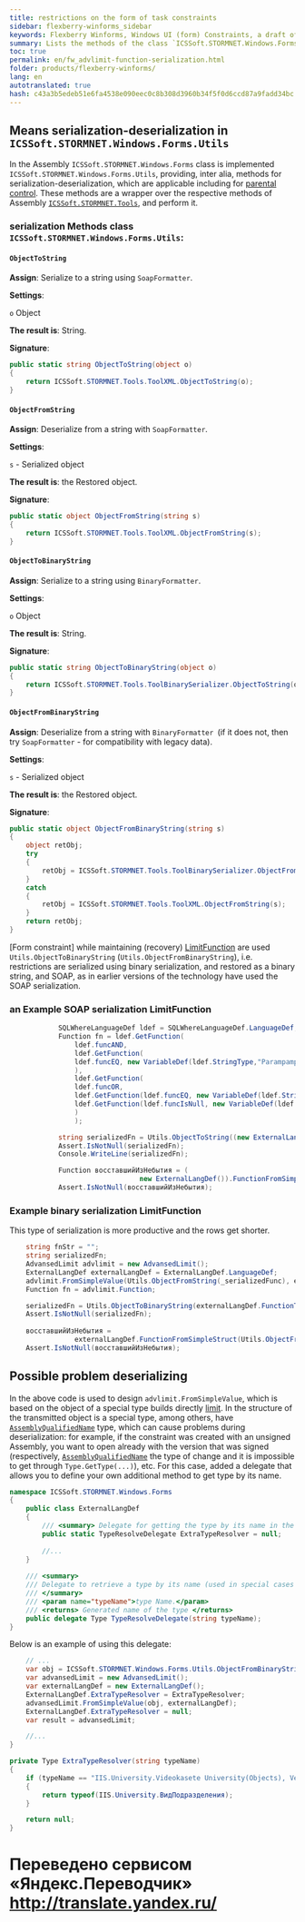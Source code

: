 ```yaml
--- 
title: restrictions on the form of task constraints 
sidebar: flexberry-winforms_sidebar 
keywords: Flexberry Winforms, Windows UI (form) Constraints, a draft of the article 
summary: Lists the methods of the class `ICSSoft.STORMNET.Windows.Forms.Utils` for serialization-десериализации; specified which ones are used for the limit function, given примеры; described problem deserializing limitations when using signed and unsigned assemblies, the approach to the solution 
toc: true 
permalink: en/fw_advlimit-function-serialization.html 
folder: products/flexberry-winforms/ 
lang: en 
autotranslated: true 
hash: c43a3b5edeb51e6fa4538e090eec0c8b308d3960b34f5f0d6ccd87a9fadd34bc 
--- 
```


## Means serialization-deserialization in `ICSSoft.STORMNET.Windows.Forms.Utils` 
In the Assembly `ICSSoft.STORMNET.Windows.Forms` class is implemented `ICSSoft.STORMNET.Windows.Forms.Utils`, providing, inter alia, methods for serialization-deserialization, which are applicable including for [parental control](fo_limit-function.html). These methods are a wrapper over the respective methods of Assembly [`ICSSoft.STORMNET.Tools`](fo_ics-soft-stormnet-tools.html), and perform it. 

### serialization Methods class `ICSSoft.STORMNET.Windows.Forms.Utils`: 

#### `ObjectToString` 

__Assign__: Serialize to a string using `SoapFormatter`. 

__Settings__: 

`o` Object 

__The result is__: String. 

__Signature__: 

```csharp
public static string ObjectToString(object o)
{
	return ICSSoft.STORMNET.Tools.ToolXML.ObjectToString(o);
}
``` 

#### `ObjectFromString` 

__Assign__: Deserialize from a string with `SoapFormatter`. 

__Settings__: 

`s` - Serialized object 

__The result is__: the Restored object. 

__Signature__: 

```csharp
public static object ObjectFromString(string s)
{
	return ICSSoft.STORMNET.Tools.ToolXML.ObjectFromString(s);
}
``` 

#### `ObjectToBinaryString` 
__Assign__: Serialize to a string using `BinaryFormatter`. 

__Settings__: 

`o` Object 

__The result is__: String. 

__Signature__: 

```csharp
public static string ObjectToBinaryString(object o)
{
    return ICSSoft.STORMNET.Tools.ToolBinarySerializer.ObjectToString(o);
}
``` 

#### `ObjectFromBinaryString` 
__Assign__: Deserialize from a string with `BinaryFormatter `(if it does not, then try `SoapFormatter` - for compatibility with legacy data). 

__Settings__: 

`s` - Serialized object 

__The result is__: the Restored object. 

__Signature__: 

```csharp
public static object ObjectFromBinaryString(string s)
{
    object retObj;
    try
    {
        retObj = ICSSoft.STORMNET.Tools.ToolBinarySerializer.ObjectFromString(s);
    }
    catch
    {
        retObj = ICSSoft.STORMNET.Tools.ToolXML.ObjectFromString(s);
    }
    return retObj;
}
``` 


[Form constraint] while maintaining (recovery) [LimitFunction](fw_limitation-editform.html) are used `Utils.ObjectToBinaryString` (`Utils.ObjectFromBinaryString`), i.e. restrictions are serialized using binary serialization, and restored as a binary string, and SOAP, as in earlier versions of the technology have used the SOAP serialization.

### an Example SOAP serialization LimitFunction 

```csharp
            SQLWhereLanguageDef ldef = SQLWhereLanguageDef.LanguageDef;
            Function fn = ldef.GetFunction(
                ldef.funcAND,
                ldef.GetFunction(
                ldef.funcEQ, new VariableDef(ldef.StringType,"Parampampam"), "who goes to visit in the morning"
                ),
                ldef.GetFunction(
                ldef.funcOR,
                ldef.GetFunction(ldef.funcEQ, new VariableDef(ldef.StringType, "Compositepicture"), Environment.UserName),
                ldef.GetFunction(ldef.funcIsNull, new VariableDef(ldef.StringType, "Nationair"))
                )
                );

            string serializedFn = Utils.ObjectToString((new ExternalLangDef()).FunctionToSimpleStruct(fn));
            Assert.IsNotNull(serializedFn);
            Console.WriteLine(serializedFn);

            Function восставшийИзНебытия = (
                                new ExternalLangDef()).FunctionFromSimpleStruct(Utils.ObjectFromString(serializedFn));
            Assert.IsNotNull(восставшийИзНебытия);
``` 

### Example binary serialization LimitFunction 
This type of serialization is more productive and the rows get shorter. 

```csharp
    string fnStr = "";
    string serializedFn;
    AdvansedLimit advlimit = new AdvansedLimit();
    ExternalLangDef externalLangDef = ExternalLangDef.LanguageDef;
    advlimit.FromSimpleValue(Utils.ObjectFromString(_serializedFunc), externalLangDef);
    Function fn = advlimit.Function;

    serializedFn = Utils.ObjectToBinaryString(externalLangDef.FunctionToSimpleStruct(fn));
    Assert.IsNotNull(serializedFn);
    
    восставшийИзНебытия =
                externalLangDef.FunctionFromSimpleStruct(Utils.ObjectFromBinaryString(serializedFn));        
    Assert.IsNotNull(восставшийИзНебытия);
``` 

## Possible problem deserializing 
In the above code is used to design `advlimit.FromSimpleValue`, which is based on the object of a special type builds directly [limit](fo_limit-function.html). In the structure of the transmitted object is a special type, among others, have [`AssemblyQualifiedName`](http://msdn.microsoft.com/ru-ru/library/system.type.assemblyqualifiedname.aspx) type, which can cause problems during deserialization: for example, if the constraint was created with an unsigned Assembly, you want to open already with the version that was signed (respectively, [`AssemblyQualifiedName`](http://msdn.microsoft.com/ru-ru/library/system.type.assemblyqualifiedname.aspx) the type of change and it is impossible to get through `Type.GetType(...)`), etc. For this case, added a delegate that allows you to define your own additional method to get type by its name. 

```csharp
namespace ICSSoft.STORMNET.Windows.Forms
{
    public class ExternalLangDef
    {
        /// <summary> Delegate for getting the type by its name in the method SimpleValueToDataObject </summary> 
        public static TypeResolveDelegate ExtraTypeResolver = null;
		
		//... 
	}
	
	/// <summary> 
	/// Delegate to retrieve a type by its name (used in special cases when the standard methods somehow) 
	/// </summary> 
	/// <param name="typeName">type Name.</param> 
	/// <returns> Generated name of the type </returns> 
	public delegate Type TypeResolveDelegate(string typeName);
}
``` 

Below is an example of using this delegate: 
```csharp
	// ... 
	var obj = ICSSoft.STORMNET.Windows.Forms.Utils.ObjectFromBinaryString(data);
	var advansedLimit = new AdvansedLimit();
	var externalLangDef = new ExternalLangDef();
	ExternalLangDef.ExtraTypeResolver = ExtraTypeResolver;
	advansedLimit.FromSimpleValue(obj, externalLangDef);
	ExternalLangDef.ExtraTypeResolver = null;
	var result = advansedLimit;

	//... 
}

private Type ExtraTypeResolver(string typeName)
{
	if (typeName == "IIS.University.Videokasete University(Objects), Version=1.0.0.1, Culture=neutral, PublicKeyToken=null")
	{
		return typeof(IIS.University.ВидПодразделения);
	}

	return null;
}
```


 # Переведено сервисом «Яндекс.Переводчик» http://translate.yandex.ru/